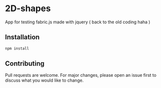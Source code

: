 # 2D-shapes
App for testing fabric.js made with jquery ( back to the old coding haha ) 

## Installation 
```bash
npm install
```

## Contributing

Pull requests are welcome. For major changes, please open an issue first
to discuss what you would like to change.
